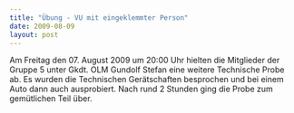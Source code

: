 ```yaml
---
title: "Übung - VU mit eingeklemmter Person"
date: 2009-08-09
layout: post
---
```


Am Freitag den 07. August 2009 um 20:00 Uhr hielten die Mitglieder der Gruppe 5 unter Gkdt. OLM Gundolf Stefan eine weitere Technische Probe ab. Es wurden die Technischen Gerätschaften besprochen und bei einem Auto dann auch ausprobiert. Nach rund 2 Stunden ging die Probe zum gemütlichen Teil über.